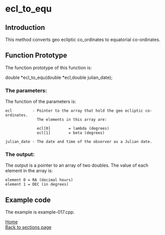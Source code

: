 # ecl_to_equ

## Introduction

This method converts geo ecliptic co_ordinates to equatorial co-ordinates.

## Function Prototype

The function prototype of this function is:
  
double *ecl_to_equ(double *ecl,double julian_date); 
 
### The parameters:
The function of the parameters is:

	ecl			- Pointer to the array that hold the geo ecliptic co-ordinates.
				  The elements in this array are:

				  ecl[0] 		= lambda (degrees)
				  ecl[1] 		= beta (degrees)				 

	julian_date	- The date and time of the observer as a Julian date.

### The output: 
The output is a pointer to an array of two doubles. The value of each element in the array is:

	element 0 = RA (decimal hours)
	element 1 = DEC (in degrees)

## Example code

The example is example-017.cpp.

[Home](readme.md)  
[Back to sections page](Sections.md)